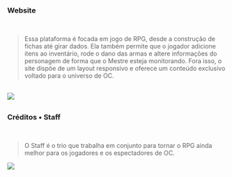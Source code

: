 <h3>Website</h3>
<br>

> Essa plataforma é focada em jogo de RPG, desde a construção de fichas até girar dados. Ela também permite que o jogador adicione itens ao inventário, rode o dano das armas e altere informações do personagem de forma que o Mestre esteja monitorando. Fora isso, o site dispõe de um layout responsivo e oferece um conteúdo exclusivo voltado para o universo de OC.

<br>
<img src="https://cdn.discordapp.com/attachments/925439012397809694/993289742609301634/Layout_PC.png" />


##
   
<h3>Créditos • Staff</h3>
<br>

> O Staff é o trio que trabalha em conjunto para tornar o RPG ainda melhor para os jogadores e os espectadores de OC.
<img src="https://cdn.discordapp.com/attachments/925439012397809694/993244944607219752/Staff_Equipe.png" />

##
